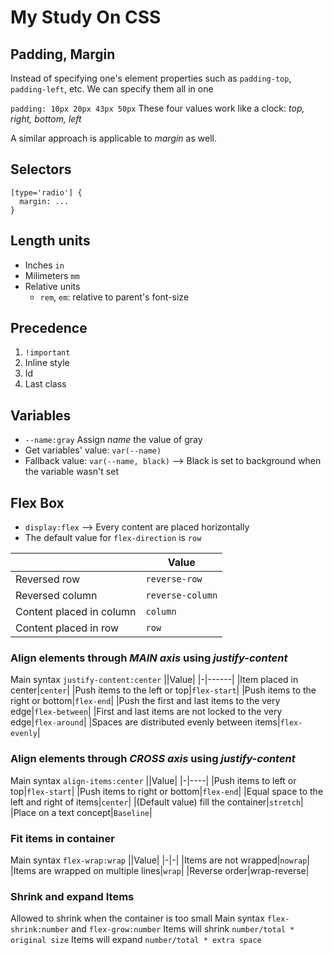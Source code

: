 # My Study On CSS

## Padding, Margin
Instead of specifying one's element properties such as `padding-top`, `padding-left`, etc. We can specify them all in one

`padding: 10px 20px 43px 50px`
These four values work like a clock: *top, right, bottom, left*

A similar approach is applicable to *margin* as well.

## Selectors
```
[type='radio'] {
  margin: ...
}
```

## Length units
- Inches `in`
- Milimeters `mm`
- Relative units
  - `rem`, `em`: relative to parent's font-size

## Precedence
1. `!important`
2. Inline style
3. Id
4. Last class

## Variables
- `--name:gray` Assign *name* the value of gray
- Get variables' value: `var(--name)`
- Fallback value: `var(--name, black)` --> Black is set to background when the variable wasn't set

## Flex Box
- `display:flex` --> Every content are placed horizontally
- The default value for `flex-direction` is `row`
  
||Value|
|-|------|
|Reversed row|`reverse-row`|
|Reversed column|`reverse-column`|
|Content placed in column|`column`|
|Content placed in row|`row`|

### Align elements through *MAIN axis* using *justify-content*
Main syntax `justify-content:center`
||Value|
|-|------|
|Item placed in center|`center`|
|Push items to the left or top|`flex-start`|
|Push items to the right or bottom|`flex-end`|
|Push the first and last items to the very edge|`flex-between`|
|First and last items are not locked to the very edge|`flex-around`|
|Spaces are distributed evenly between items|`flex-evenly`|
### Align elements through *CROSS axis* using *justify-content*
Main syntax `align-items:center`
||Value|
|-|----|
|Push items to left or top|`flex-start`|
|Push items to right or bottom|`flex-end`|
|Equal space to the left and right of items|`center`|
|(Default value) fill the container|`stretch`|
|Place on a text concept|`Baseline`|
### Fit items in container
Main syntax `flex-wrap:wrap`
||Value|
|-|-|
|Items are not wrapped|`nowrap`|
|Items are wrapped on multiple lines|`wrap`|
|Reverse order|wrap-reverse|

### Shrink and expand Items
Allowed to shrink when the container is too small
Main syntax `flex-shrink:number` and `flex-grow:number`
Items will shrink `number/total * original size` 
Items will expand `number/total * extra space`

